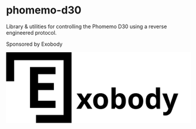 # phomemo-d30

Library & utilities for controlling the Phomemo D30 using a reverse engineered protocol.

Sponsored by Exobody

![Exobody Logo](assets/exobody-logo.svg)